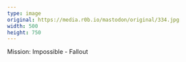 ```yaml
---
type: image
original: https://media.r0b.io/mastodon/original/334.jpg
width: 500
height: 750
---
```


Mission: Impossible - Fallout
